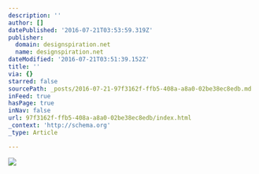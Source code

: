 ```yaml
---
description: ''
author: []
datePublished: '2016-07-21T03:53:59.319Z'
publisher:
  domain: designspiration.net
  name: designspiration.net
dateModified: '2016-07-21T03:51:39.152Z'
title: ''
via: {}
starred: false
sourcePath: _posts/2016-07-21-97f3162f-ffb5-408a-a8a0-02be38ec8edb.md
inFeed: true
hasPage: true
inNav: false
url: 97f3162f-ffb5-408a-a8a0-02be38ec8edb/index.html
_context: 'http://schema.org'
_type: Article

---
```

![](http://a1.dspncdn.com/media/692x/7a/aa/12/7aaa126d12febea2c359d24e84927e62.jpg)